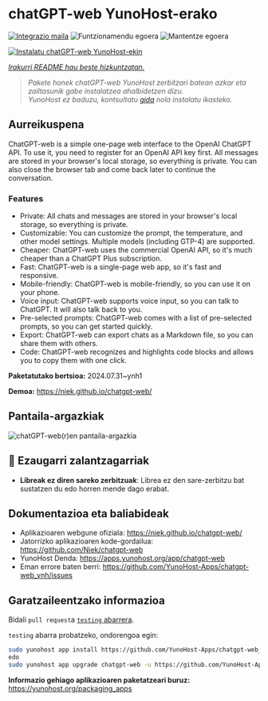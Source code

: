 <!--
Ohart ongi: README hau automatikoki sortu da <https://github.com/YunoHost/apps/tree/master/tools/readme_generator>ri esker
EZ editatu eskuz.
-->

# chatGPT-web YunoHost-erako

[![Integrazio maila](https://dash.yunohost.org/integration/chatgpt-web.svg)](https://ci-apps.yunohost.org/ci/apps/chatgpt-web/) ![Funtzionamendu egoera](https://ci-apps.yunohost.org/ci/badges/chatgpt-web.status.svg) ![Mantentze egoera](https://ci-apps.yunohost.org/ci/badges/chatgpt-web.maintain.svg)

[![Instalatu chatGPT-web YunoHost-ekin](https://install-app.yunohost.org/install-with-yunohost.svg)](https://install-app.yunohost.org/?app=chatgpt-web)

*[Irakurri README hau beste hizkuntzatan.](./ALL_README.md)*

> *Pakete honek chatGPT-web YunoHost zerbitzari batean azkar eta zailtasunik gabe instalatzea ahalbidetzen dizu.*  
> *YunoHost ez baduzu, kontsultatu [gida](https://yunohost.org/install) nola instalatu ikasteko.*

## Aurreikuspena

ChatGPT-web is a simple one-page web interface to the OpenAI ChatGPT API. To use it, you need to register for an OpenAI API key first. All messages are stored in your browser's local storage, so everything is private. You can also close the browser tab and come back later to continue the conversation.

### Features

- Private: All chats and messages are stored in your browser's local storage, so everything is private.
- Customizable: You can customize the prompt, the temperature, and other model settings. Multiple models (including GTP-4) are supported.
- Cheaper: ChatGPT-web uses the commercial OpenAI API, so it's much cheaper than a ChatGPT Plus subscription.
- Fast: ChatGPT-web is a single-page web app, so it's fast and responsive.
- Mobile-friendly: ChatGPT-web is mobile-friendly, so you can use it on your phone.
- Voice input: ChatGPT-web supports voice input, so you can talk to ChatGPT. It will also talk back to you.
- Pre-selected prompts: ChatGPT-web comes with a list of pre-selected prompts, so you can get started quickly.
- Export: ChatGPT-web can export chats as a Markdown file, so you can share them with others.
- Code: ChatGPT-web recognizes and highlights code blocks and allows you to copy them with one click.


**Paketatutako bertsioa:** 2024.07.31~ynh1

**Demoa:** <https://niek.github.io/chatgpt-web/>

## Pantaila-argazkiak

![chatGPT-web(r)en pantaila-argazkia](./doc/screenshots/screenshot.png)

## :red_circle: Ezaugarri zalantzagarriak

- **Libreak ez diren sareko zerbitzuak**: Librea ez den sare-zerbitzu bat sustatzen du edo horren mende dago erabat.

## Dokumentazioa eta baliabideak

- Aplikazioaren webgune ofiziala: <https://niek.github.io/chatgpt-web/>
- Jatorrizko aplikazioaren kode-gordailua: <https://github.com/Niek/chatgpt-web>
- YunoHost Denda: <https://apps.yunohost.org/app/chatgpt-web>
- Eman errore baten berri: <https://github.com/YunoHost-Apps/chatgpt-web_ynh/issues>

## Garatzaileentzako informazioa

Bidali `pull request`a [`testing` abarrera](https://github.com/YunoHost-Apps/chatgpt-web_ynh/tree/testing).

`testing` abarra probatzeko, ondorengoa egin:

```bash
sudo yunohost app install https://github.com/YunoHost-Apps/chatgpt-web_ynh/tree/testing --debug
edo
sudo yunohost app upgrade chatgpt-web -u https://github.com/YunoHost-Apps/chatgpt-web_ynh/tree/testing --debug
```

**Informazio gehiago aplikazioaren paketatzeari buruz:** <https://yunohost.org/packaging_apps>
